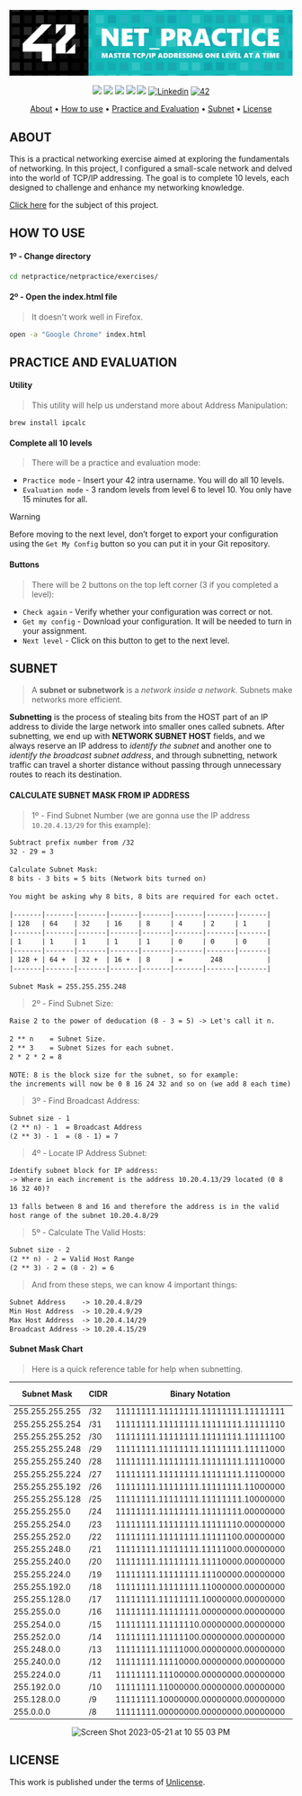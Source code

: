 <p align="center">
  <img src="https://github.com/jotavare/jotavare/blob/main/42/banners/piscine_and_common_core/github_piscine_and_common_core_banner_net_practice.png">
</p>

<p align="center">
	<img src="https://img.shields.io/badge/status-finished-success?color=%2312bab9&style=flat-square"/>
	<img src="https://img.shields.io/badge/evaluated-25%20%2F%2009%20%2F%202023-success?color=%2312bab9&style=flat-square"/>
	<img src="https://img.shields.io/badge/score-100%20%2F%20100-success?color=%2312bab9&style=flat-square"/>
	<img src="https://img.shields.io/github/languages/top/jotavare/netpractice?color=%2312bab9&style=flat-square"/>
	<img src="https://img.shields.io/github/last-commit/jotavare/netpractice?color=%2312bab9&style=flat-square"/>
	<a href='https://www.linkedin.com/in/joaoptoliveira' target="_blank"><img alt='Linkedin' src='https://img.shields.io/badge/LinkedIn-100000?style=flat-square&logo=Linkedin&logoColor=white&labelColor=0A66C2&color=0A66C2'/></a>
	<a href='https://profile.intra.42.fr/users/jotavare' target="_blank"><img alt='42' src='https://img.shields.io/badge/Porto-100000?style=flat-square&logo=42&logoColor=white&labelColor=000000&color=000000'/></a>
</p>

<p align="center">
	<a href="#about">About</a> •
	<a href="#how-to-use">How to use</a> •
	<a href="#practice-and-evaluation">Practice and Evaluation</a> •
	<a href="#subnet">Subnet</a> •
	<a href="#license">License</a>
</p>

## ABOUT
This is a practical networking exercise aimed at exploring the fundamentals of networking. In this project, I configured a small-scale network and delved into the world of TCP/IP addressing. The goal is to complete 10 levels, each designed to challenge and enhance my networking knowledge.

<a href="https://github.com/jotavare/netpractice/blob/main/subject/en_subject_netpractice.pdf">Click here</a> for the subject of this project.

## HOW TO USE
#### 1º - Change directory
```bash
cd netpractice/netpractice/exercises/
```

#### 2º - Open the index.html file
> It doesn't work well in Firefox.
```bash
open -a "Google Chrome" index.html
```

## PRACTICE AND EVALUATION
#### Utility
> This utility will help us understand more about Address Manipulation:

```
brew install ipcalc
```

#### Complete all 10 levels
> There will be a practice and evaluation mode:

- `Practice mode` - Insert your 42 intra username. You will do all 10 levels.
- `Evaluation mode` - 3 random levels from level 6 to level 10. You only have 15 minutes for all.

> [!WARNING]
> Before moving to the next level, don’t forget to export your configuration using the `Get My Config` button so you can put it in your Git repository.

#### Buttons
> There will be 2 buttons on the top left corner (3 if you completed a level):

- `Check again` - Verify whether your configuration was correct or not.
- `Get my config` - Download your configuration. It will be needed to turn in your assignment.
- `Next level` - Click on this button to get to the next level.

## SUBNET
> A **subnet or subnetwork** is a *network inside a network*. Subnets make networks more efficient.

**Subnetting** is the process of stealing bits from the HOST part of an IP address to divide the large network into smaller ones called subnets. After subnetting, we end up with **NETWORK SUBNET HOST** fields, and we always reserve an IP address to *identify the subnet* and another one to *identify the broadcast subnet address*, and through subnetting, network traffic can travel a shorter distance without passing through unnecessary routes to reach its destination.

#### CALCULATE SUBNET MASK FROM IP ADDRESS
> 1º - Find Subnet Number (we are gonna use the IP address `10.20.4.13/29` for this example):
```
Subtract prefix number from /32
32 - 29 = 3

Calculate Subnet Mask:
8 bits - 3 bits = 5 bits (Network bits turned on)

You might be asking why 8 bits, 8 bits are required for each octet.

|-------|-------|-------|-------|-------|-------|-------|-------|
| 128   | 64    | 32    | 16    | 8     | 4     | 2     | 1     |
|-------|-------|-------|-------|-------|-------|-------|-------|
| 1     | 1     | 1     | 1     | 1     | 0     | 0     | 0     |
|-------|-------|-------|-------|-------|-------|-------|-------|
| 128 + | 64 +  | 32 +  | 16 +  | 8     | =       248           |
|-------|-------|-------|-------|-------|-------|-------|-------|

Subnet Mask = 255.255.255.248
```

> 2º - Find Subnet Size:
```
Raise 2 to the power of deducation (8 - 3 = 5) -> Let's call it n.

2 ** n    = Subnet Size.
2 ** 3    = Subnet Sizes for each subnet.
2 * 2 * 2 = 8

NOTE: 8 is the block size for the subnet, so for example:
the increments will now be 0 8 16 24 32 and so on (we add 8 each time)
```

> 3º - Find Broadcast Address:
```
Subnet size - 1
(2 ** n) - 1  = Broadcast Address
(2 ** 3) - 1  = (8 - 1) = 7
```

> 4º - Locate IP Address Subnet:
```
Identify subnet block for IP address:
-> Where in each increment is the address 10.20.4.13/29 located (0 8 16 32 40)?

13 falls between 8 and 16 and therefore the address is in the valid host range of the subnet 10.20.4.8/29
```

> 5º - Calculate The Valid Hosts:
```
Subnet size - 2
(2 ** n) - 2 = Valid Host Range
(2 ** 3) - 2 = (8 - 2) = 6
```

> And from these steps, we can know 4 important things:
```
Subnet Address    -> 10.20.4.8/29
Min Host Address  -> 10.20.4.9/29
Max Host Address  -> 10.20.4.14/29
Broadcast Address -> 10.20.4.15/29
```

#### Subnet Mask Chart
> Here is a quick reference table for help when subnetting.

|Subnet Mask 	|CIDR      |	Binary Notation                    |Network Bits  |Host Bits | Available Addresses |
| -             | -        | -                                     | -    | -     | -           | 
|255.255.255.255| 	/32| 	11111111.11111111.11111111.11111111| 	32| 	0 | 	1       |
|255.255.255.254| 	/31| 	11111111.11111111.11111111.11111110| 	31| 	1 | 	2       |
|255.255.255.252| 	/30| 	11111111.11111111.11111111.11111100| 	30| 	2 | 	4       |
|255.255.255.248| 	/29| 	11111111.11111111.11111111.11111000| 	29| 	3 | 	8       |
|255.255.255.240| 	/28| 	11111111.11111111.11111111.11110000| 	28| 	4 | 	16      |
|255.255.255.224| 	/27| 	11111111.11111111.11111111.11100000| 	27| 	5 | 	32      |
|255.255.255.192| 	/26| 	11111111.11111111.11111111.11000000| 	26| 	6 | 	64      |
|255.255.255.128| 	/25|    11111111.11111111.11111111.10000000| 	25| 	7 | 	128     |
|255.255.255.0  | 	/24| 	11111111.11111111.11111111.00000000| 	24| 	8 | 	256     |		
|255.255.254.0  | 	/23| 	11111111.11111111.11111110.00000000| 	23| 	9 | 	512     |
|255.255.252.0  | 	/22| 	11111111.11111111.11111100.00000000| 	22| 	10| 	1024    |
|255.255.248.0  | 	/21| 	11111111.11111111.11111000.00000000| 	21| 	11| 	2048    |
|255.255.240.0  | 	/20| 	11111111.11111111.11110000.00000000| 	20| 	12| 	4096    |
|255.255.224.0  | 	/19| 	11111111.11111111.11100000.00000000| 	19| 	13| 	8192    |
|255.255.192.0  | 	/18| 	11111111.11111111.11000000.00000000| 	18| 	14| 	16384   |
|255.255.128.0  | 	/17| 	11111111.11111111.10000000.00000000| 	17| 	15| 	32768   |
|255.255.0.0    | 	/16| 	11111111.11111111.00000000.00000000| 	16| 	16| 	65536   |	
|255.254.0.0    | 	/15| 	11111111.11111110.00000000.00000000| 	15| 	17| 	131072  |
|255.252.0.0    | 	/14| 	11111111.11111100.00000000.00000000| 	14| 	18| 	262144  |
|255.248.0.0    | 	/13| 	11111111.11111000.00000000.00000000| 	13| 	19| 	524288  |
|255.240.0.0    | 	/12| 	11111111.11110000.00000000.00000000| 	12| 	20| 	1048576 |
|255.224.0.0    | 	/11| 	11111111.11100000.00000000.00000000| 	11| 	21| 	2097152 |
|255.192.0.0    | 	/10| 	11111111.11000000.00000000.00000000| 	10| 	22| 	4194304 |
|255.128.0.0    | 	/9 | 	11111111.10000000.00000000.00000000| 	9 | 	23| 	8388608 |
|255.0.0.0      |       /8 | 	11111111.00000000.00000000.00000000| 	8 | 	24| 	16777216| 

<p align="center">
<img width="497" alt="Screen Shot 2023-05-21 at 10 55 03 PM" src="https://github.com/iimyzf/NetPractice/assets/63506492/0faa87a2-922a-44fb-b86a-594cb8f9d798">
</p>

## LICENSE
<p>
This work is published under the terms of <a href="https://github.com/jotavare/net_practice/blob/main/LICENSE">Unlicense</a>.
</p>
